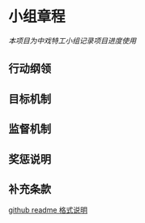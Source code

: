 # 小组章程
*本项目为中戏特工小组记录项目进度使用*    
 ## 行动纲领
 ## 目标机制
 ## 监督机制
 ## 奖惩说明
 ## 补充条款


[github readme 格式说明](https://blog.csdn.net/FoundMe/article/details/89450254)
